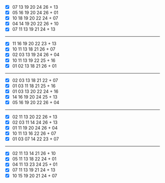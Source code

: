 - [x] 07 13 19 20 24 26 + 13
- [x] 05 16 19 20 24 26 + 01
- [x] 10 18 19 20 22 24 + 07
- [x] 04 14 19 20 22 26 + 10
- [x] 07 11 13 19 21 24 + 13
***
- [x] 11 16 19 20 22 23 + 13
- [x] 10 11 13 18 21 26 + 07
- [x] 02 03 13 19 24 26 + 04
- [x] 10 11 13 19 22 25 + 16
- [x] 01 02 13 18 21 26 + 01
***
- [x] 02 03 13 18 21 22 + 07
- [x] 01 03 11 18 21 25 + 16
- [x] 01 03 13 20 22 24 + 16
- [x] 14 16 19 20 24 25 + 13
- [x] 05 16 19 20 22 26 + 04
***
- [x] 02 11 13 20 22 26 + 13
- [x] 02 03 11 14 24 26 + 13
- [x] 01 11 19 20 24 26 + 04
- [x] 10 11 13 16 22 26 + 07
- [x] 01 03 07 14 22 23 + 07
***
- [x] 02 11 13 14 21 26 + 10
- [x] 05 11 13 18 22 24 + 01
- [x] 04 11 13 23 24 25 + 01
- [x] 07 11 13 19 21 24 + 13
- [x] 10 15 19 20 21 24 + 07
